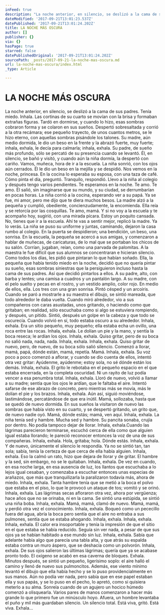 ```yaml
---
inFeed: true
description: "La noche anterior, en silencio, se deslizó a la cama de sus padres. Tenía miedo. Inhala. Las cortinas de su cuarto se movían con la brisa y formaban extrañas figuras. Tardó en dormirse, y cuando lo hizo, esas sombras cobraron forma y se colaron en sus sueños. Despertó sobresaltada y corrió a la otra recámara; ese pequeño trayecto, de unos cuantos metros, se le hizo eterno, con aquellas sombras pisándole los talones. Su madre, aún medio dormida, le dio un beso en la frente y la abrazó fuerte, muy fuerte; inhala, exhala, le decía para calmarla; inhala, exhala. Su padre, de sueño más profundo, sólo se percató de su presencia cuando se levantó. Él, en silencio, se bañó y visitó, y cuando aún la niña dormía, la despertó con cariño. Vamos, muñeca, hora de ir a la escuela. La niña sonrió, con los ojos aún cerrados. Él le dio un beso en la mejilla y se despidió. Nos vemos en la noche, princesa. En la cocina lo esperaba su esposa, con una taza de café. Cómo pinta el día, preguntó. Tranquilo, respondió. Llevo a la niña al colegio y después tengo varios pendientes. Te esperamos en la noche. Te amo. Te amo. Él salió, sin imaginarse que su mundo, y su ciudad, se derrumbarían en pocas horas. La niña corrió a la cocina, esperando ver a su papá. Ya se fue, mi amor, pero me dijo que te diera muchos besos. La madre alzó a la pequeña y cumplió, obediente, concienzudamente, la encomienda. Ella reía y se retorcía por las cosquillas. Te amo, mamá. Y si no voy a la escuela y te acompaño hoy, sugirió, con una mirada pícara. Estoy un poquito cansada. No, tienes que ir a la escuela. Ahí te vas a sentir mejor, replicó la madre. Ya lo verás. La niña se puso su uniforme y juntas, caminando, dejaron la casa rumbo al colegio. En la puerta se despidieron; una bendición, un beso, una sonrisa. En la escuela, la pequeña se acercó a sus amigas, y comenzaron a hablar de muñecas, de caricaturas, de lo mal que se portaban los chicos de su salón. Corrían, jugaban, reían, como una parvada de palomitas. A la maestra le fue difícil que sus alumnos se concentraran e hicieran silencio. Como todos los días, les pidió que pintaran lo que habían soñado. Ella, la pequeña que había tenido miedo en la noche, decidió que no quería pintar su sueño, esas sombras siniestras que la persiguieron incluso hasta la cama de sus padres. Así que decidió pintarlos a ellos. A su padre, alto, con barba y lentes; una camisa a cuadros y un pantalón largo. A su madre, con el pelo suelto y pecas en el rostro, y un vestido amplio, color rojo. En medio de ellos, ella. Los tres con una gran sonrisa. Pintó césped y un arcoiris. Cuando se paró a mostrarle a su maestra el dibujo, se sintió mareada, que todo alrededor le daba vuelta. Cuando miró alrededor, vio a sus compañeros con caras asustadas, unos gritando, o haciendo como que gritaban; en realidad, sólo escuchaba como si algo se estuviera rompiendo, y después, un pitido. Sintió, después un golpe en la cabeza y que todo se oscurecía. Cuando volvió en sí, todo estaba oscuro a su alrededor. Inhala, exhala. Era un sitio pequeño, muy pequeño; ella estaba echa un ovillo, una roca entre las rocas. Inhala, exhala.  Le dolían un pie y la mano, y sentía la boca reseca; le ardían los ojos. Inhala, exhala. Quiso gritar, pero de su boca no salió nada, nada, nada. Inhala, exhala.\_ Inhala, exhala. Quiso gritar de nuevo, pero, de nuevo, de su boca sólo salió silencio. Comenzó a llorar, mamá, papá, dónde están, mamá, repetía. Mamá. Inhala, exhala. Su voz poco a poco comenzó a aflorar, y cuando se dio cuenta de ellos, intentó otra vez gritar: Ayúdenme, ayúdenme; estoy sola, no sé dónde están los demás. Inhala, exhala. El grito le rebotaba en el pequeño espacio en el que estaba encerrada, en la completa oscuridad. Ni un rayito de luz podía vencer a esa penumbra total. Inhala, exhala.\_ Lloró de nuevo, volvió a llamar a su madre; sentía que los ojos le ardían, que le faltaba el aire. Intentó safarse de ese abrazo de concreto, pero mientras más se movía, más le dolían el pie y los brazos. Inhala, exhala. Aún así, siguió moviéndose, lastimándose, percatándose de que era inútil. Mamá, sollozaba, hasta que se quedó de nuevo dormida. En sus sueños la visitaron de nuevo las sombras que había visto en su cuarto, y se despertó gritando, un grito que, de nuevo nadie oyó. Mamá, dónde estás; mamá, ven aquí. Inhala, exhala.\_ La niña tenía sed y hambre. Mucha sed y hambre. Su pancita sonaba, crujía por dentro. No podía tampoco dejar de llorar. Inhala, exhala.Cuando las lágrimas parecieron terminarse, escuchó cerca de ella como que alguien igual estaba llorando; le pareció reconocer entonces la voz de una de sus compañeras. Inhala, exhala.\_ Hola, gritaba; hola. Dónde estás. Inhala, exhala. Y de nuevo, únicamente el silencio le respondía. Ya no se sintió tan, tan sola; sabía, tenía la certeza de que cerca de ella había alguien. Inhala, exhala. Eso la calmó un rato, hizo que dejara de llorar y de gritar. El hambre y la sed, sin embargo, no se le quitaban. Inhala, exhala.\_ De vez en cuando, en esa noche larga, en esa ausencia de luz, los llantos que escuchaba a lo lejos igual cesaban, y comenzaba a escuchar entonces unas especias de arañazos, que más que tranquilizarla la paralizaron todavía más, ahora de miedo. Inhala, exhala. Tanta hambre tenía que se metió a la boca el polvo que estaba en el piso, lo que le provocó un ataque de tos; vomitó y se orinó. Inhala, exhala.\_ Las lágrimas secas afloraron otra vez, ahora por vergüenza; hace años que no se orinaba, ni en la cama. Se sintió una estúpida, se sintió una niña boba. Inhala, exhala.\_ Mamá, mamá, clamó de nuevo. Mamá, mamá, y perdió otra vez el conocimiento. Inhala, exhala. Boqueó como un pececillo fuera del agua, abría la boca pero sentía que el aire no entraba a sus pulmones, sentía que se estaba ahogando. Inhala, exhala. Inhala, exhala. Inhala, exhala. El calor era insoportable y tenía la impresión de que el sitio en el que estaba se había reducido. Seguía sin ver nada, a pesar de que sus ojos ya se habían habitado a ese mundo sin luz. Inhala, exhala. Sabía que adelante había algo que parecía una tabla alta, y que atrás su espalda estaba contra un muro áspero, que se deshacía como un polvorón. Inhala, exhala. De sus ojos salieron las últimas lágrimas; quería que ya se acabase pronto todo. El oxígeno se acabó en esa caverna de bloques. Exhala. Minutos después, se sintió un pequeño, ligerísimo soplo: el aire halló el camino y llenó de nuevo sus pulmoncitos. Además, ese viento mínimo levantó el dibujo que ella había hecho y se lo puso providencialmente en sus manos. Aún no podía ver nada, pero sabía que en ese papel estaban ella y sus papás, y se lo puso en el pecho, lo apretó, como si quisiera meterlo a su alma. Sonreía cuando de un agujero un hocico húmedo comenzó a olisquearla. Varios pares de manos comenzaron a hacer más grande lo que primero fue un minúsculo hoyo. Afuera, un hombre levantaba el puño y mil más guardaban silencio. Un silencio total. Está viva, gritó. Está viva. Exhala…"
dateModified: '2017-09-21T13:01:23.537Z'
datePublished: '2017-09-21T13:01:24.202Z'
title: LA NOCHE MÁS OSCURA
author: []
publisher: {}
via: {}
hasPage: true
starred: false
datePublishedOriginal: '2017-09-21T13:01:24.202Z'
sourcePath: _posts/2017-09-21-la-noche-mas-oscura.md
url: la-noche-mas-oscura/index.html
_type: Article

---
```

# LA NOCHE MÁS OSCURA

La noche anterior, en silencio, se deslizó a la cama de sus padres. Tenía miedo. Inhala. Las cortinas de su cuarto se movían con la brisa y formaban extrañas figuras. Tardó en dormirse, y cuando lo hizo, esas sombras cobraron forma y se colaron en sus sueños. Despertó sobresaltada y corrió a la otra recámara; ese pequeño trayecto, de unos cuantos metros, se le hizo eterno, con aquellas sombras pisándole los talones. Su madre, aún medio dormida, le dio un beso en la frente y la abrazó fuerte, muy fuerte; inhala, exhala, le decía para calmarla; inhala, exhala. Su padre, de sueño más profundo, sólo se percató de su presencia cuando se levantó. Él, en silencio, se bañó y visitó, y cuando aún la niña dormía, la despertó con cariño. Vamos, muñeca, hora de ir a la escuela. La niña sonrió, con los ojos aún cerrados. Él le dio un beso en la mejilla y se despidió. Nos vemos en la noche, princesa. En la cocina lo esperaba su esposa, con una taza de café. Cómo pinta el día, preguntó. Tranquilo, respondió. Llevo a la niña al colegio y después tengo varios pendientes. Te esperamos en la noche. Te amo. Te amo. Él salió, sin imaginarse que su mundo, y su ciudad, se derrumbarían en pocas horas. La niña corrió a la cocina, esperando ver a su papá. Ya se fue, mi amor, pero me dijo que te diera muchos besos. La madre alzó a la pequeña y cumplió, obediente, concienzudamente, la encomienda. Ella reía y se retorcía por las cosquillas. Te amo, mamá. Y si no voy a la escuela y te acompaño hoy, sugirió, con una mirada pícara. Estoy un poquito cansada. No, tienes que ir a la escuela. Ahí te vas a sentir mejor, replicó la madre. Ya lo verás. La niña se puso su uniforme y juntas, caminando, dejaron la casa rumbo al colegio. En la puerta se despidieron; una bendición, un beso, una sonrisa. En la escuela, la pequeña se acercó a sus amigas, y comenzaron a hablar de muñecas, de caricaturas, de lo mal que se portaban los chicos de su salón. Corrían, jugaban, reían, como una parvada de palomitas. A la maestra le fue difícil que sus alumnos se concentraran e hicieran silencio. Como todos los días, les pidió que pintaran lo que habían soñado. Ella, la pequeña que había tenido miedo en la noche, decidió que no quería pintar su sueño, esas sombras siniestras que la persiguieron incluso hasta la cama de sus padres. Así que decidió pintarlos a ellos. A su padre, alto, con barba y lentes; una camisa a cuadros y un pantalón largo. A su madre, con el pelo suelto y pecas en el rostro, y un vestido amplio, color rojo. En medio de ellos, ella. Los tres con una gran sonrisa. Pintó césped y un arcoiris. Cuando se paró a mostrarle a su maestra el dibujo, se sintió mareada, que todo alrededor le daba vuelta. Cuando miró alrededor, vio a sus compañeros con caras asustadas, unos gritando, o haciendo como que gritaban; en realidad, sólo escuchaba como si algo se estuviera rompiendo, y después, un pitido. Sintió, después un golpe en la cabeza y que todo se oscurecía. Cuando volvió en sí, todo estaba oscuro a su alrededor. Inhala, exhala. Era un sitio pequeño, muy pequeño; ella estaba echa un ovillo, una roca entre las rocas. Inhala, exhala.  Le dolían un pie y la mano, y sentía la boca reseca; le ardían los ojos. Inhala, exhala. Quiso gritar, pero de su boca no salió nada, nada, nada. Inhala, exhala.  Inhala, exhala. Quiso gritar de nuevo, pero, de nuevo, de su boca sólo salió silencio. Comenzó a llorar, mamá, papá, dónde están, mamá, repetía. Mamá. Inhala, exhala. Su voz poco a poco comenzó a aflorar, y cuando se dio cuenta de ellos, intentó otra vez gritar: Ayúdenme, ayúdenme; estoy sola, no sé dónde están los demás. Inhala, exhala. El grito le rebotaba en el pequeño espacio en el que estaba encerrada, en la completa oscuridad. Ni un rayito de luz podía vencer a esa penumbra total. Inhala, exhala.  Lloró de nuevo, volvió a llamar a su madre; sentía que los ojos le ardían, que le faltaba el aire. Intentó safarse de ese abrazo de concreto, pero mientras más se movía, más le dolían el pie y los brazos. Inhala, exhala. Aún así, siguió moviéndose, lastimándose, percatándose de que era inútil. Mamá, sollozaba, hasta que se quedó de nuevo dormida. En sus sueños la visitaron de nuevo las sombras que había visto en su cuarto, y se despertó gritando, un grito que, de nuevo nadie oyó. Mamá, dónde estás; mamá, ven aquí. Inhala, exhala.  La niña tenía sed y hambre. Mucha sed y hambre. Su pancita sonaba, crujía por dentro. No podía tampoco dejar de llorar. Inhala, exhala.Cuando las lágrimas parecieron terminarse, escuchó cerca de ella como que alguien igual estaba llorando; le pareció reconocer entonces la voz de una de sus compañeras. Inhala, exhala.  Hola, gritaba; hola. Dónde estás. Inhala, exhala. Y de nuevo, únicamente el silencio le respondía. Ya no se sintió tan, tan sola; sabía, tenía la certeza de que cerca de ella había alguien. Inhala, exhala. Eso la calmó un rato, hizo que dejara de llorar y de gritar. El hambre y la sed, sin embargo, no se le quitaban. Inhala, exhala.  De vez en cuando, en esa noche larga, en esa ausencia de luz, los llantos que escuchaba a lo lejos igual cesaban, y comenzaba a escuchar entonces unas especias de arañazos, que más que tranquilizarla la paralizaron todavía más, ahora de miedo. Inhala, exhala. Tanta hambre tenía que se metió a la boca el polvo que estaba en el piso, lo que le provocó un ataque de tos; vomitó y se orinó. Inhala, exhala.  Las lágrimas secas afloraron otra vez, ahora por vergüenza; hace años que no se orinaba, ni en la cama. Se sintió una estúpida, se sintió una niña boba. Inhala, exhala.  Mamá, mamá, clamó de nuevo. Mamá, mamá, y perdió otra vez el conocimiento. Inhala, exhala. Boqueó como un pececillo fuera del agua, abría la boca pero sentía que el aire no entraba a sus pulmones, sentía que se estaba ahogando. Inhala, exhala. Inhala, exhala. Inhala, exhala. El calor era insoportable y tenía la impresión de que el sitio en el que estaba se había reducido. Seguía sin ver nada, a pesar de que sus ojos ya se habían habitado a ese mundo sin luz. Inhala, exhala. Sabía que adelante había algo que parecía una tabla alta, y que atrás su espalda estaba contra un muro áspero, que se deshacía como un polvorón. Inhala, exhala. De sus ojos salieron las últimas lágrimas; quería que ya se acabase pronto todo. El oxígeno se acabó en esa caverna de bloques. Exhala. Minutos después, se sintió un pequeño, ligerísimo soplo: el aire halló el camino y llenó de nuevo sus pulmoncitos. Además, ese viento mínimo levantó el dibujo que ella había hecho y se lo puso providencialmente en sus manos. Aún no podía ver nada, pero sabía que en ese papel estaban ella y sus papás, y se lo puso en el pecho, lo apretó, como si quisiera meterlo a su alma. Sonreía cuando de un agujero un hocico húmedo comenzó a olisquearla. Varios pares de manos comenzaron a hacer más grande lo que primero fue un minúsculo hoyo. Afuera, un hombre levantaba el puño y mil más guardaban silencio. Un silencio total. Está viva, gritó. Está viva. Exhala...